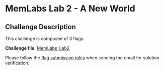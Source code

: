 # **MemLabs Lab 2 - A New World**

## **Challenge Description**

This challenge is composed of 3 flags.

**Challenge file**: [MemLabs_Lab2](./MemLabs-Lab2.7z)

Please follow the [flag submission rules](https://github.com/stuxnet999/MemLabs#flag-submission) when sending the email for solution verification.